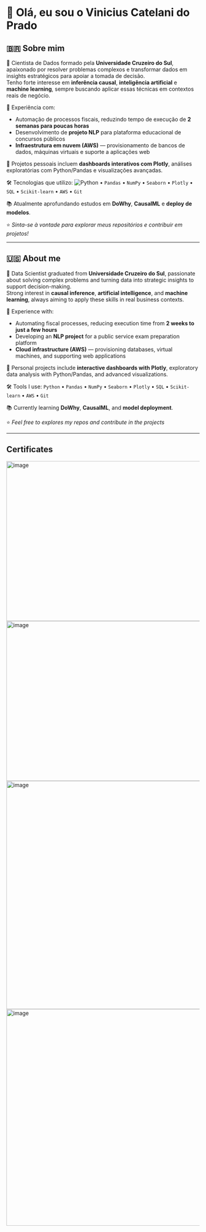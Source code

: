 # 👋 Olá, eu sou o Vinicius Catelani do Prado

## 🇧🇷 Sobre mim
🎯 Cientista de Dados formado pela **Universidade Cruzeiro do Sul**, apaixonado por resolver problemas complexos e transformar dados em insights estratégicos para apoiar a tomada de decisão.  
Tenho forte interesse em **inferência causal**, **inteligência artificial** e **machine learning**, sempre buscando aplicar essas técnicas em contextos reais de negócio.  

💼 Experiência com:
- Automação de processos fiscais, reduzindo tempo de execução de **2 semanas para poucas horas**  
- Desenvolvimento de **projeto NLP** para plataforma educacional de concursos públicos  
- **Infraestrutura em nuvem (AWS)** — provisionamento de bancos de dados, máquinas virtuais e suporte a aplicações web  

🚀 Projetos pessoais incluem **dashboards interativos com Plotly**, análises exploratórias com Python/Pandas e visualizações avançadas.  

🛠️ Tecnologias que utilizo:
![Python](https://img.shields.io/badge/Python-3776AB?style=for-the-badge&logo=python&logoColor=white) • `Pandas` • `NumPy` • `Seaborn` • `Plotly` • `SQL` • `Scikit-learn` • `AWS` • `Git`  

📚 Atualmente aprofundando estudos em **DoWhy**, **CausalML** e **deploy de modelos**.

⭐ *Sinta-se à vontade para explorar meus repositórios e contribuir em projetos!*

---

## 🇺🇸 About me
🎯 Data Scientist graduated from **Universidade Cruzeiro do Sul**, passionate about solving complex problems and turning data into strategic insights to support decision-making.  
Strong interest in **causal inference**, **artificial intelligence**, and **machine learning**, always aiming to apply these skills in real business contexts.  

💼 Experience with:
- Automating fiscal processes, reducing execution time from **2 weeks to just a few hours**  
- Developing an **NLP project** for a public service exam preparation platform  
- **Cloud infrastructure (AWS)** — provisioning databases, virtual machines, and supporting web applications  

🚀 Personal projects include **interactive dashboards with Plotly**, exploratory data analysis with Python/Pandas, and advanced visualizations.  

🛠️ Tools I use:
`Python` • `Pandas` • `NumPy` • `Seaborn` • `Plotly` • `SQL` • `Scikit-learn` • `AWS` • `Git`  

📚 Currently learning **DoWhy**, **CausalML**, and **model deployment**.

⭐ *Feel free to explores my repos and contribute in the projects*

---

## Certificates
<img width="800" height="417" alt="image" src="https://github.com/user-attachments/assets/97feb187-c2e0-4e25-a190-bb87c85d0a4f" />
<img width="800" height="417" alt="image" src="https://github.com/user-attachments/assets/3ccacb65-4a35-4ce9-97f0-2dfbdd75d02a" />
<img width="800" height="595" alt="image" src="https://github.com/user-attachments/assets/627c4c57-1fd9-4e5b-bf45-23fd9d39d0e3" />
<img width="800" height="565" alt="image" src="https://github.com/user-attachments/assets/ef89f23a-e54c-4fad-beed-a6bbbd56bf64" />
